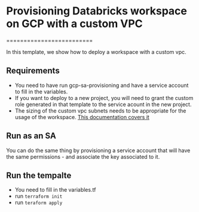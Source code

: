 # Provisioning Databricks workspace on GCP with a custom VPC
=========================

In this template, we show how to deploy a workspace with a custom vpc.


## Requirements

- You need to have run gcp-sa-provisioning and have a service account to fill in the variables.
- If you want to deploy to a new project, you will need to grant the custom role generated in that template to the service acount in the new project.
- The sizing of the custom vpc subnets needs to be appropriate for the usage of the workspace. [This documentation covers it](https://docs.gcp.databricks.com/administration-guide/cloud-configurations/gcp/network-sizing.html)

## Run as an SA 

You can do the same thing by provisioning a service account that will have the same permissions - and associate the key associated to it.


## Run the tempalte

- You need to fill in the variables.tf 
- run `terraform init`
- run `teraform apply`